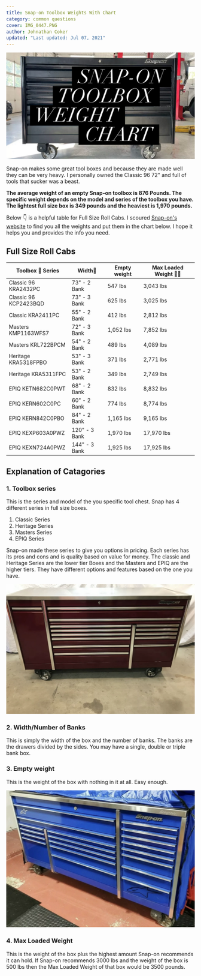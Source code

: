 ```yaml
---
title: Snap-on Toolbox Weights With Chart
category: common questions
cover: IMG_0447.PNG
author: Johnathan Coker
updated: "Last updated: Jul 07, 2021"
---
```


![snap on](IMG_0447.PNG)

Snap-on makes some great tool boxes and because they are made well they can be very heavy. I personally owned the Classic 96 72" and full of tools that sucker was a beast.

**The average weight of an empty Snap-on toolbox is 876 Pounds. The specific weight depends on the model and series of the toolbox you have. The lightest full size box is 349 pounds and the heaviest is 1,970 pounds.**

Below 👇 is a helpful table for Full Size Roll Cabs. I scoured [Snap-on's website](https://shop.snapon.com/categories/629047)
to find you all the weights and put them in the chart below. I hope it helps you and provides the info you need.

## Full Size Roll Cabs

| Toolbox 🧰 Series     | Width📏       | Empty weight | Max Loaded Weight 🏋️‍♂️ |
| --------------------- | ------------- | ------------ | -------------------- |
| Classic 96 KRA2432PC  | 73" - 2 Bank  | 547 lbs      | 3,043 lbs            |
| Classic 96 KCP2423BQD | 73" - 3 Bank  | 625 lbs      | 3,025 lbs            |
| Classic KRA2411PC     | 55" - 2 Bank  | 412 lbs      | 2,812 lbs            |
| Masters KMP1163WFS7   | 72" - 3 Bank  | 1,052 lbs    | 7,852 lbs            |
| Masters KRL722BPCM    | 54" - 2 Bank  | 489 lbs      | 4,089 lbs            |
| Heritage KRA5318FPBO  | 53" - 3 Bank  | 371 lbs      | 2,771 lbs            |
| Heritage KRA5311FPC   | 53" - 2 Bank  | 349 lbs      | 2,749 lbs            |
| EPIQ KETN682C0PWT     | 68" - 2 Bank  | 832 lbs      | 8,832 lbs            |
| EPIQ KERN602C0PC      | 60" - 2 Bank  | 774 lbs      | 8,774 lbs            |
| EPIQ KERN842C0PBO     | 84" - 2 Bank  | 1,165 lbs    | 9,165 lbs            |
| EPIQ KEXP603A0PWZ     | 120" - 3 Bank | 1,970 lbs    | 17,970 lbs           |
| EPIQ KEXN724A0PWZ     | 144" - 3 Bank | 1,925 lbs    | 17,925 lbs           |

## Explanation of Catagories

### 1. Toolbox series

This is the series and model of the you specific tool chest. Snap has 4 different series in full size boxes.

1. Classic Series
2. Heritage Series
3. Masters Series
4. EPIQ Series

Snap-on made these series to give you options in pricing. Each series has its pros and cons and is quality based on value for money. The classic and Heritage Series are the lower tier Boxes and the Masters and EPIQ are the higher tiers. They have different options and features based on the one you have.

![snap on 2](IMG_0445.jpg)

### 2. Width/Number of Banks

This is simply the width of the box and the number of banks. The banks are the drawers divided by the sides. You may have a single, double or triple bank box.

### 3. Empty weight

This is the weight of the box with nothing in it at all. Easy enough.

![snap on 3](IMG_0444.jpg)

### 4. Max Loaded Weight

This is the weight of the box plus the highest amount Snap-on recommends it can hold. If Snap-on recommends 3000 lbs and the weight of the box is 500 lbs then the Max Loaded Weight of that box would be 3500 pounds.
